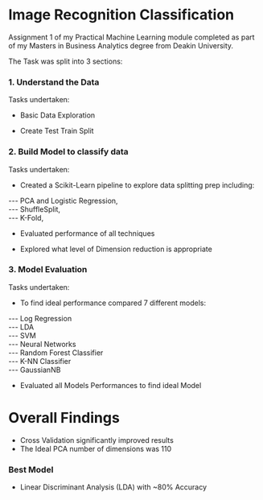 # Image Recognition Classification
Assignment 1 of my Practical Machine Learning module completed as part of my Masters in Business Analytics degree from Deakin University.

The Task was split into 3 sections:

### 1. Understand the Data
Tasks undertaken:

- Basic Data Exploration

- Create Test Train Split


### 2. Build Model to classify data
Tasks undertaken:

- Created a Scikit-Learn pipeline to explore data splitting prep including: 

--- PCA and Logistic Regression,     
--- ShuffleSplit,     
--- K-Fold,     

- Evaluated performance of all techniques

- Explored what level of Dimension reduction is appropriate

### 3. Model Evaluation
Tasks undertaken:

- To find ideal performance compared 7 different models:

--- Log Regression     
--- LDA     
--- SVM     
--- Neural Networks     
--- Random Forest Classifier     
--- K-NN Classifier     
--- GaussianNB     

- Evaluated all Models Performances to find ideal Model

# Overall Findings

- Cross Validation significantly improved results
- The Ideal PCA number of dimensions was 110

### Best Model
- Linear Discriminant Analysis (LDA) with ~80% Accuracy
